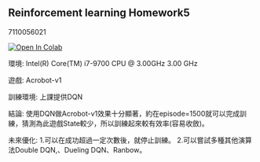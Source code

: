## Reinforcement learning Homework5
7110056021 


[![Open In Colab](https://colab.research.google.com/assets/colab-badge.svg)](https://colab.research.google.com/github/EdwardTong899/dqn_pytorch_lightning_tensorboardok_ipynb.py/blob/main/DQN%20pytorch%20lightning%20wuth%20gym%20Acrobot-v.ipynb)

環境: Intel(R) Core(TM) i7-9700 CPU @ 3.00GHz   3.00 GHz
  
遊戲: Acrobot-v1
  
訓練環境: 上課提供DQN

結論: 使用DQN做Acrobot-v1效果十分顯著，約在episode=1500就可以完成訓練，猜測為此遊戲State較少，所以訓練起來較有效率(容易收斂)。

未來優化: 1.可以在成功超過一定次數後，就停止訓練。
         2.可以嘗試多種其他演算法Double DQN,、Dueling DQN、Ranbow。
         
         
         
